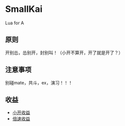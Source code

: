 # SmallKai
Lua for A

## 原则
开别怂，怂别开，封别叫！（小开不算开，开了就是开了？）

## 注意事项
别碰mate，共斗，ex，演习！！！

## 收益
* [小开收益](./Doc/SmallkaiIncome.md)
* [倍速收益](./Doc/SpeedupIncome.md)
